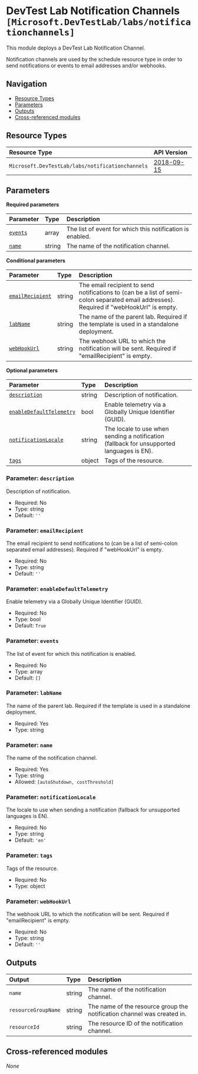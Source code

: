 # DevTest Lab Notification Channels `[Microsoft.DevTestLab/labs/notificationchannels]`

This module deploys a DevTest Lab Notification Channel.

Notification channels are used by the schedule resource type in order to send notifications or events to email addresses and/or webhooks.

## Navigation

- [Resource Types](#Resource-Types)
- [Parameters](#Parameters)
- [Outputs](#Outputs)
- [Cross-referenced modules](#Cross-referenced-modules)

## Resource Types

| Resource Type | API Version |
| :-- | :-- |
| `Microsoft.DevTestLab/labs/notificationchannels` | [2018-09-15](https://learn.microsoft.com/en-us/azure/templates/Microsoft.DevTestLab/2018-09-15/labs/notificationchannels) |

## Parameters

**Required parameters**

| Parameter | Type | Description |
| :-- | :-- | :-- |
| [`events`](#parameter-events) | array | The list of event for which this notification is enabled. |
| [`name`](#parameter-name) | string | The name of the notification channel. |

**Conditional parameters**

| Parameter | Type | Description |
| :-- | :-- | :-- |
| [`emailRecipient`](#parameter-emailrecipient) | string | The email recipient to send notifications to (can be a list of semi-colon separated email addresses). Required if "webHookUrl" is empty. |
| [`labName`](#parameter-labname) | string | The name of the parent lab. Required if the template is used in a standalone deployment. |
| [`webHookUrl`](#parameter-webhookurl) | string | The webhook URL to which the notification will be sent. Required if "emailRecipient" is empty. |

**Optional parameters**

| Parameter | Type | Description |
| :-- | :-- | :-- |
| [`description`](#parameter-description) | string | Description of notification. |
| [`enableDefaultTelemetry`](#parameter-enabledefaulttelemetry) | bool | Enable telemetry via a Globally Unique Identifier (GUID). |
| [`notificationLocale`](#parameter-notificationlocale) | string | The locale to use when sending a notification (fallback for unsupported languages is EN). |
| [`tags`](#parameter-tags) | object | Tags of the resource. |

### Parameter: `description`

Description of notification.
- Required: No
- Type: string
- Default: `''`

### Parameter: `emailRecipient`

The email recipient to send notifications to (can be a list of semi-colon separated email addresses). Required if "webHookUrl" is empty.
- Required: No
- Type: string
- Default: `''`

### Parameter: `enableDefaultTelemetry`

Enable telemetry via a Globally Unique Identifier (GUID).
- Required: No
- Type: bool
- Default: `True`

### Parameter: `events`

The list of event for which this notification is enabled.
- Required: No
- Type: array
- Default: `[]`

### Parameter: `labName`

The name of the parent lab. Required if the template is used in a standalone deployment.
- Required: Yes
- Type: string

### Parameter: `name`

The name of the notification channel.
- Required: Yes
- Type: string
- Allowed: `[autoShutdown, costThreshold]`

### Parameter: `notificationLocale`

The locale to use when sending a notification (fallback for unsupported languages is EN).
- Required: No
- Type: string
- Default: `'en'`

### Parameter: `tags`

Tags of the resource.
- Required: No
- Type: object

### Parameter: `webHookUrl`

The webhook URL to which the notification will be sent. Required if "emailRecipient" is empty.
- Required: No
- Type: string
- Default: `''`


## Outputs

| Output | Type | Description |
| :-- | :-- | :-- |
| `name` | string | The name of the notification channel. |
| `resourceGroupName` | string | The name of the resource group the notification channel was created in. |
| `resourceId` | string | The resource ID of the notification channel. |

## Cross-referenced modules

_None_
